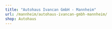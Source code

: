 ```yaml
---
title: "Autohaus Ivancan GmbH - Mannheim"
url: /mannheim/autohaus-ivancan-gmbh-mannheim/
shop: Autohaus
---
```


